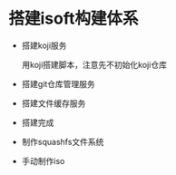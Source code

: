 搭建isoft构建体系
================

- 搭建koji服务

  用koji搭建脚本，注意先不初始化koji仓库

- 搭建git仓库管理服务

- 搭建文件缓存服务

- 搭建完成

- 制作squashfs文件系统

- 手动制作iso
